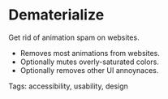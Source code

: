 # Dematerialize

Get rid of animation spam on websites.

* Removes most animations from websites.
* Optionally mutes overly-saturated colors.
* Optionally removes other UI annoynaces.


Tags: accessibility, usability, design
